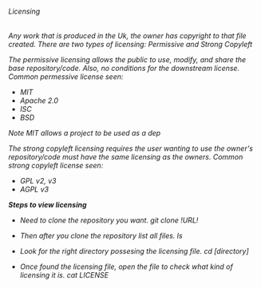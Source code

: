 
<h6> Licensing <h6>
Any work that is produced in the Uk, the owner has copyright to that file created.
There are two types of licensing: Permissive and Strong Copyleft

The permissive licensing allows the public to use, modify, and share the base repository/code. Also, no conditions for the downstream license.
Common permessive license seen:
- MIT
- Apache 2.0
- ISC
- BSD

Note MIT allows a project to be used as a dep

The strong copyleft licensing requires the user wanting to use the owner's repository/code must have the same licensing as the owners.
Common strong copyleft license seen:
- GPL v2, v3
- AGPL v3

<strong>Steps to view licensing</strong>

- Need to clone the repository you want.
git clone !URL!

- Then after you clone the repository list all files.
ls

- Look for the right directory possesing the licensing file.
cd [directory]

- Once found the licensing file, open the file to check what kind of licensing it is.
cat LICENSE



